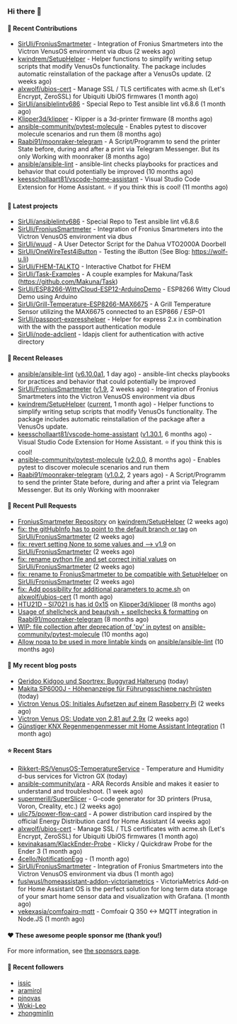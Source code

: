 ### Hi there 👋

#### 👷 Recent Contributions

- [SirUli/FroniusSmartmeter](https://github.com/SirUli/FroniusSmartmeter) - Integration of Fronius Smartmeters into the Victron VenusOS environment via dbus (2 weeks ago)
- [kwindrem/SetupHelper](https://github.com/kwindrem/SetupHelper) - Helper functions to simplify writing setup scripts that modify VenusOs functionality. The package includes automatic reinstallation of the package after a VenusOs update. (2 weeks ago)
- [alxwolf/ubios-cert](https://github.com/alxwolf/ubios-cert) - Manage SSL / TLS certificates with acme.sh (Let&#39;s Encrypt, ZeroSSL) for Ubiquiti UbiOS firmwares (1 month ago)
- [SirUli/ansiblelintv686](https://github.com/SirUli/ansiblelintv686) - Special Repo to Test ansible lint v6.8.6 (1 month ago)
- [Klipper3d/klipper](https://github.com/Klipper3d/klipper) - Klipper is a 3d-printer firmware (8 months ago)
- [ansible-community/pytest-molecule](https://github.com/ansible-community/pytest-molecule) - Enables pytest to discover molecule scenarios and run them (8 months ago)
- [Raabi91/moonraker-telegram](https://github.com/Raabi91/moonraker-telegram) - A Script/Programm to send the printer State before, during and after a print via Telegram Messenger. But its only Working with moonraker (8 months ago)
- [ansible/ansible-lint](https://github.com/ansible/ansible-lint) - ansible-lint checks playbooks for practices and behavior that could potentially be improved (10 months ago)
- [keesschollaart81/vscode-home-assistant](https://github.com/keesschollaart81/vscode-home-assistant) - Visual Studio Code Extension for Home Assistant. ⭐ if you think this is cool! (11 months ago)

#### 🌱 Latest projects

- [SirUli/ansiblelintv686](https://github.com/SirUli/ansiblelintv686) - Special Repo to Test ansible lint v6.8.6
- [SirUli/FroniusSmartmeter](https://github.com/SirUli/FroniusSmartmeter) - Integration of Fronius Smartmeters into the Victron VenusOS environment via dbus
- [SirUli/wuud](https://github.com/SirUli/wuud) - A User Detector Script for the Dahua VTO2000A Doorbell
- [SirUli/OneWireTest4iButton](https://github.com/SirUli/OneWireTest4iButton) - Testing the iButton (See Blog: https://wolf-u.li)
- [SirUli/FHEM-TALKTO](https://github.com/SirUli/FHEM-TALKTO) - Interactive Chatbot for FHEM
- [SirUli/Task-Examples](https://github.com/SirUli/Task-Examples) - A couple examples for Makuna/Task (https://github.com/Makuna/Task)
- [SirUli/ESP8266-WittyCloud-ESP12-ArduinoDemo](https://github.com/SirUli/ESP8266-WittyCloud-ESP12-ArduinoDemo) - ESP8266 Witty Cloud Demo using Arduino
- [SirUli/Grill-Temperature-ESP8266-MAX6675](https://github.com/SirUli/Grill-Temperature-ESP8266-MAX6675) - A Grill Temperature Sensor utilizing the MAX6675 connected to an ESP866 / ESP-01
- [SirUli/passport-expresshelper](https://github.com/SirUli/passport-expresshelper) - Helper for express 2.x in combination with the with the passport authentication module
- [SirUli/node-adclient](https://github.com/SirUli/node-adclient) - ldapjs client for authentication with active directory

#### 🔭 Recent Releases

- [ansible/ansible-lint](https://github.com/ansible/ansible-lint) ([v6.10.0a1](https://github.com/ansible/ansible-lint/releases/tag/v6.10.0a1), 1 day ago) - ansible-lint checks playbooks for practices and behavior that could potentially be improved
- [SirUli/FroniusSmartmeter](https://github.com/SirUli/FroniusSmartmeter) ([v1.9](https://github.com/SirUli/FroniusSmartmeter/releases/tag/v1.9), 2 weeks ago) - Integration of Fronius Smartmeters into the Victron VenusOS environment via dbus
- [kwindrem/SetupHelper](https://github.com/kwindrem/SetupHelper) ([current](https://github.com/kwindrem/SetupHelper/releases/tag/current), 1 month ago) - Helper functions to simplify writing setup scripts that modify VenusOs functionality. The package includes automatic reinstallation of the package after a VenusOs update.
- [keesschollaart81/vscode-home-assistant](https://github.com/keesschollaart81/vscode-home-assistant) ([v1.30.1](https://github.com/keesschollaart81/vscode-home-assistant/releases/tag/v1.30.1), 6 months ago) - Visual Studio Code Extension for Home Assistant. ⭐ if you think this is cool!
- [ansible-community/pytest-molecule](https://github.com/ansible-community/pytest-molecule) ([v2.0.0](https://github.com/ansible-community/pytest-molecule/releases/tag/v2.0.0), 8 months ago) - Enables pytest to discover molecule scenarios and run them
- [Raabi91/moonraker-telegram](https://github.com/Raabi91/moonraker-telegram) ([v1.0.2](https://github.com/Raabi91/moonraker-telegram/releases/tag/v1.0.2), 2 years ago) - A Script/Programm to send the printer State before, during and after a print via Telegram Messenger. But its only Working with moonraker

#### 🔨 Recent Pull Requests

- [FroniusSmartmeter Repository](https://github.com/kwindrem/SetupHelper/pull/31) on [kwindrem/SetupHelper](https://github.com/kwindrem/SetupHelper) (2 weeks ago)
- [fix: the gitHubInfo has to point to the default branch or tag](https://github.com/SirUli/FroniusSmartmeter/pull/4) on [SirUli/FroniusSmartmeter](https://github.com/SirUli/FroniusSmartmeter) (2 weeks ago)
- [fix: revert setting None to some values and --&gt; v1.9](https://github.com/SirUli/FroniusSmartmeter/pull/3) on [SirUli/FroniusSmartmeter](https://github.com/SirUli/FroniusSmartmeter) (2 weeks ago)
- [fix: rename python file and set correct initial values](https://github.com/SirUli/FroniusSmartmeter/pull/2) on [SirUli/FroniusSmartmeter](https://github.com/SirUli/FroniusSmartmeter) (2 weeks ago)
- [fix: rename to FroniusSmartmeter to be compatible with SetupHelper](https://github.com/SirUli/FroniusSmartmeter/pull/1) on [SirUli/FroniusSmartmeter](https://github.com/SirUli/FroniusSmartmeter) (2 weeks ago)
- [fix: Add possibility for additional parameters to acme.sh](https://github.com/alxwolf/ubios-cert/pull/25) on [alxwolf/ubios-cert](https://github.com/alxwolf/ubios-cert) (1 month ago)
- [HTU21D - SI7021 is has id 0x15](https://github.com/Klipper3d/klipper/pull/5375) on [Klipper3d/klipper](https://github.com/Klipper3d/klipper) (8 months ago)
- [Usage of shellcheck and beautysh &#43; spellchecks &amp; formatting](https://github.com/Raabi91/moonraker-telegram/pull/94) on [Raabi91/moonraker-telegram](https://github.com/Raabi91/moonraker-telegram) (8 months ago)
- [WIP: file collection after deprecation of &#39;py&#39; in pytest](https://github.com/ansible-community/pytest-molecule/pull/114) on [ansible-community/pytest-molecule](https://github.com/ansible-community/pytest-molecule) (10 months ago)
- [Allow noqa to be used in more lintable kinds](https://github.com/ansible/ansible-lint/pull/1819) on [ansible/ansible-lint](https://github.com/ansible/ansible-lint) (10 months ago)

#### 📜 My recent blog posts

- [Qeridoo Kidgoo und Sportrex: Buggyrad Halterung](https://wolf-u.li/qeridoo-kidgoo-und-sportrex-buggyrad-halterung/) (today)
- [Makita SP6000J - Höhenanzeige für Führungsschiene nachrüsten](https://wolf-u.li/makita-sp6000j-hoehenanzeige-fuer-fuehrungsschiene-nachruesten/) (today)
- [Victron Venus OS: Initiales Aufsetzen auf einem Raspberry Pi](https://wolf-u.li/venus-os-initiales-aufsetzen-auf-einem-raspberry-pi/) (2 weeks ago)
- [Victron Venus OS: Update von 2.81 auf 2.9x](https://wolf-u.li/venus-os-update-von-2-81-auf-29x/) (2 weeks ago)
- [Günstiger KNX Regenmengenmesser mit Home Assistant Integration](https://wolf-u.li/guenstiger-knx-regenmengenmesser-mit-home-assistant-integration/) (1 month ago)

#### ⭐ Recent Stars

- [Rikkert-RS/VenusOS-TemperatureService](https://github.com/Rikkert-RS/VenusOS-TemperatureService) - Temperature and Humidity d-bus services for Victron GX (today)
- [ansible-community/ara](https://github.com/ansible-community/ara) - ARA Records Ansible and makes it easier to understand and troubleshoot. (1 week ago)
- [supermerill/SuperSlicer](https://github.com/supermerill/SuperSlicer) - G-code generator for 3D printers (Prusa, Voron, Creality, etc.) (2 weeks ago)
- [ulic75/power-flow-card](https://github.com/ulic75/power-flow-card) - A power distribution card inspired by the official Energy Distribution card for Home Assistant (4 weeks ago)
- [alxwolf/ubios-cert](https://github.com/alxwolf/ubios-cert) - Manage SSL / TLS certificates with acme.sh (Let&#39;s Encrypt, ZeroSSL) for Ubiquiti UbiOS firmwares (1 month ago)
- [kevinakasam/KlackEnder-Probe](https://github.com/kevinakasam/KlackEnder-Probe) - Klicky / Quickdraw Probe for the Ender 3 (1 month ago)
- [4cello/NotificationEgg](https://github.com/4cello/NotificationEgg) -  (1 month ago)
- [SirUli/FroniusSmartmeter](https://github.com/SirUli/FroniusSmartmeter) - Integration of Fronius Smartmeters into the Victron VenusOS environment via dbus (1 month ago)
- [fuslwusl/homeassistant-addon-victoriametrics](https://github.com/fuslwusl/homeassistant-addon-victoriametrics) - VictoriaMetrics Add-on for Home Assistant OS is the perfect solution for long term data storage of your smart home sensor data and visualization with Grafana. (1 month ago)
- [vekexasia/comfoairq-mqtt](https://github.com/vekexasia/comfoairq-mqtt) - Comfoair Q 350 &lt;-&gt; MQTT integration in Node.JS  (1 month ago)

#### ❤️ These awesome people sponsor me (thank you!)


For more information, see [the sponsors page](https://github.com/sponsors/SirUli/).

#### 👯 Recent followers

- [issic](https://github.com/issic)
- [aramirol](https://github.com/aramirol)
- [pjnovas](https://github.com/pjnovas)
- [Woki-Leo](https://github.com/Woki-Leo)
- [zhongminlin](https://github.com/zhongminlin)
